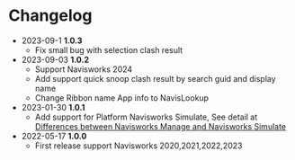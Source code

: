 # Changelog
- 2023-09-1 **1.0.3**
  - Fix small bug with selection clash result
- 2023-09-03 **1.0.2**
  - Support Navisworks 2024
  - Add support quick snoop clash result by search guid and display name
  - Change Ribbon name App info to NavisLookup
- 2023-01-30 **1.0.1**
  - Add support for Platform Navisworks Simulate, See detail at [Differences between Navisworks Manage and Navisworks Simulate](https://knowledge.autodesk.com/support/navisworks-products/troubleshooting/caas/sfdcarticles/sfdcarticles/Functionality-differences-between-Navisworks-Manage-and-Simulate.html)
- 2022-05-17 **1.0.0**
  - First release support Navisworks 2020,2021,2022,2023


